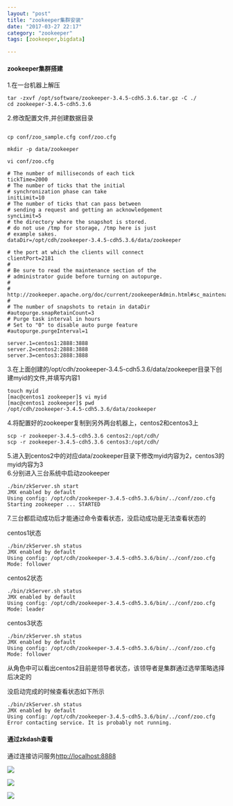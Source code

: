 ```yaml
---
layout: "post"
title: "zookeeper集群安装"
date: "2017-03-27 22:17"
category: "zookeeper"
tags: [zookeeper,bigdata]

---
```


#### zookeeper集群搭建    


1.在一台机器上解压         

```
tar -zxvf /opt/software/zookeeper-3.4.5-cdh5.3.6.tar.gz -C ./
cd zookeeper-3.4.5-cdh5.3.6
```

2.修改配置文件,并创建数据目录    

```

cp conf/zoo_sample.cfg conf/zoo.cfg

mkdir -p data/zookeeper

vi conf/zoo.cfg

```

```
# The number of milliseconds of each tick
tickTime=2000
# The number of ticks that the initial
# synchronization phase can take
initLimit=10
# The number of ticks that can pass between
# sending a request and getting an acknowledgement
syncLimit=5
# the directory where the snapshot is stored.
# do not use /tmp for storage, /tmp here is just
# example sakes.
dataDir=/opt/cdh/zookeeper-3.4.5-cdh5.3.6/data/zookeeper

# the port at which the clients will connect
clientPort=2181
#
# Be sure to read the maintenance section of the
# administrator guide before turning on autopurge.
#
# http://zookeeper.apache.org/doc/current/zookeeperAdmin.html#sc_maintenance
#
# The number of snapshots to retain in dataDir
#autopurge.snapRetainCount=3
# Purge task interval in hours
# Set to "0" to disable auto purge feature
#autopurge.purgeInterval=1

server.1=centos1:2888:3888
server.2=centos2:2888:3888
server.3=centos3:2888:3888
```

3.在上面创建的/opt/cdh/zookeeper-3.4.5-cdh5.3.6/data/zookeeper目录下创建myid的文件,并填写内容1   


```
touch myid
[mac@centos1 zookeeper]$ vi myid
[mac@centos1 zookeeper]$ pwd
/opt/cdh/zookeeper-3.4.5-cdh5.3.6/data/zookeeper
```

4.将配置好的zookeeper复制到另外两台机器上，centos2和centos3上   

```
scp -r zookeeper-3.4.5-cdh5.3.6 centos2:/opt/cdh/
scp -r zookeeper-3.4.5-cdh5.3.6 centos3:/opt/cdh/
```

5.进入到centos2中的对应data/zookeeper目录下修改myid内容为2，centos3的myid内容为3    
6.分别进入三台系统中启动zookeeper    

```
./bin/zkServer.sh start
JMX enabled by default
Using config: /opt/cdh/zookeeper-3.4.5-cdh5.3.6/bin/../conf/zoo.cfg
Starting zookeeper ... STARTED

```

7.三台都启动成功后才能通过命令查看状态，没启动成功是无法查看状态的    

centos1状态   

```
./bin/zkServer.sh status
JMX enabled by default
Using config: /opt/cdh/zookeeper-3.4.5-cdh5.3.6/bin/../conf/zoo.cfg
Mode: follower

```

centos2状态

```
./bin/zkServer.sh status
JMX enabled by default
Using config: /opt/cdh/zookeeper-3.4.5-cdh5.3.6/bin/../conf/zoo.cfg
Mode: leader
```

centos3状态   

```
./bin/zkServer.sh status
JMX enabled by default
Using config: /opt/cdh/zookeeper-3.4.5-cdh5.3.6/bin/../conf/zoo.cfg
Mode: follower

```

从角色中可以看出centos2目前是领导者状态，该领导者是集群通过选举策略选择后决定的   

没启动完成的时候查看状态如下所示      

```
./bin/zkServer.sh status
JMX enabled by default
Using config: /opt/cdh/zookeeper-3.4.5-cdh5.3.6/bin/../conf/zoo.cfg
Error contacting service. It is probably not running.
```

#### 通过zkdash查看   

通过连接访问服务[http://localhost:8888](http://localhost:8888)

![](../assets/2017/03/2017-03-28_19-41-32.png)

![](../assets/2017/03/2017-03-28_19-45-04.png)

![](../assets/2017/03/2017-03-28_19-46-12.png)
